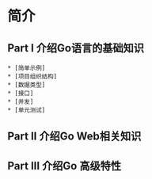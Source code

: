 # 简介

## Part I 介绍Go语言的基础知识
    * [简单示例]
    * [项目组织结构]
    * [数据类型]
    * [接口]
    * [并发]
    * [单元测试]

## Part II 介绍Go Web相关知识

## Part III 介绍Go 高级特性


